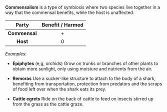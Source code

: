 **Commensalism** is a type of <span class="hi-blue">symbiosis</span> where two species live together in a way that the commensal benefits, while the host is <span class="hi-blue">unaffected</span>.

|     Party     | Benefit / Harmed |
| :-----------: | :--------------: |
| **Commensal** |        +         |
|   **Host**    |        0         |

*Examples*:
- **Epiphytes** (e,g, orchids)
  Grow on trunks or branches of other plants to obtain more sunlight, only using moisture and nutrients from the air.

- **Remoras**
  Use a sucker-like structure to attach to the body of a shark, benefiting from transportation, protection from predators and the scraps of food left over when the shark eats its prey.

- **Cattle egrets**
  Ride on the back of cattle to feed on insects stirred up from the grass as the cattle graze.
